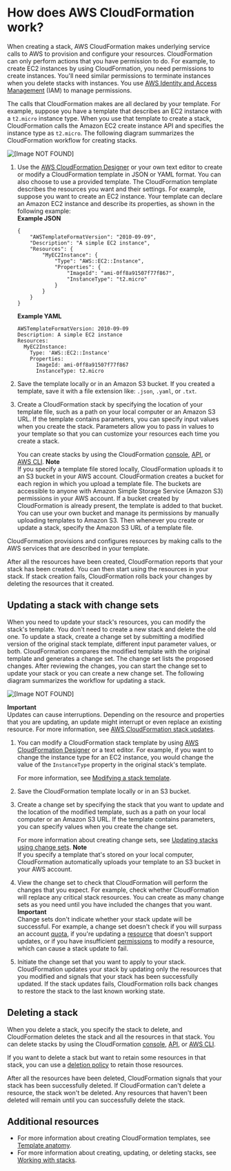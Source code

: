 # How does AWS CloudFormation work?<a name="cfn-whatis-howdoesitwork"></a>

When creating a stack, AWS CloudFormation makes underlying service calls to AWS to provision and configure your resources\. CloudFormation can only perform actions that you have permission to do\. For example, to create EC2 instances by using CloudFormation, you need permissions to create instances\. You'll need similar permissions to terminate instances when you delete stacks with instances\. You use [AWS Identity and Access Management](https://docs.aws.amazon.com/IAM/latest/UserGuide/) \(IAM\) to manage permissions\.

The calls that CloudFormation makes are all declared by your template\. For example, suppose you have a template that describes an EC2 instance with a `t2.micro` instance type\. When you use that template to create a stack, CloudFormation calls the Amazon EC2 create instance API and specifies the instance type as `t2.micro`\. The following diagram summarizes the CloudFormation workflow for creating stacks\.

![[Image NOT FOUND]](http://docs.aws.amazon.com/AWSCloudFormation/latest/UserGuide/images/create-stack-diagram.png)

1. Use the [AWS CloudFormation Designer](https://console.aws.amazon.com/cloudformation/designer) or your own text editor to create or modify a CloudFormation template in JSON or YAML format\. You can also choose to use a provided template\. The CloudFormation template describes the resources you want and their settings\. For example, suppose you want to create an EC2 instance\. Your template can declare an Amazon EC2 instance and describe its properties, as shown in the following example:  
   **Example JSON**

   ```
   {
       "AWSTemplateFormatVersion": "2010-09-09",
       "Description": "A simple EC2 instance",
       "Resources": {
           "MyEC2Instance": {
               "Type": "AWS::EC2::Instance",
               "Properties": {
                   "ImageId": "ami-0ff8a91507f77f867",
                   "InstanceType": "t2.micro"
               }
           }
       }
   }
   ```

   **Example YAML**

   ```
   AWSTemplateFormatVersion: 2010-09-09
   Description: A simple EC2 instance
   Resources:
     MyEC2Instance:
       Type: 'AWS::EC2::Instance'
       Properties:
         ImageId: ami-0ff8a91507f77f867
         InstanceType: t2.micro
   ```

1. Save the template locally or in an Amazon S3 bucket\. If you created a template, save it with a file extension like: `.json`, `.yaml`, or `.txt`\.

1. Create a CloudFormation stack by specifying the location of your template file, such as a path on your local computer or an Amazon S3 URL\. If the template contains parameters, you can specify input values when you create the stack\. Parameters allow you to pass in values to your template so that you can customize your resources each time you create a stack\.

   You can create stacks by using the CloudFormation [console](cfn-console-create-stack.md), [API](https://docs.aws.amazon.com/AWSCloudFormation/latest/APIReference/API_CreateStack.html), or [AWS CLI](https://docs.aws.amazon.com/cli/latest/reference/cloudformation/create-stack.html)\.
   **Note**  
   If you specify a template file stored locally, CloudFormation uploads it to an S3 bucket in your AWS account\. CloudFormation creates a bucket for each region in which you upload a template file\. The buckets are accessible to anyone with Amazon Simple Storage Service \(Amazon S3\) permissions in your AWS account\. If a bucket created by CloudFormation is already present, the template is added to that bucket\.  
   You can use your own bucket and manage its permissions by manually uploading templates to Amazon S3\. Then whenever you create or update a stack, specify the Amazon S3 URL of a template file\.

CloudFormation provisions and configures resources by making calls to the AWS services that are described in your template\.

After all the resources have been created, CloudFormation reports that your stack has been created\. You can then start using the resources in your stack\. If stack creation fails, CloudFormation rolls back your changes by deleting the resources that it created\.

## Updating a stack with change sets<a name="updating-stack-with-change-sets"></a>

When you need to update your stack's resources, you can modify the stack's template\. You don't need to create a new stack and delete the old one\. To update a stack, create a change set by submitting a modified version of the original stack template, different input parameter values, or both\. CloudFormation compares the modified template with the original template and generates a change set\. The change set lists the proposed changes\. After reviewing the changes, you can start the change set to update your stack or you can create a new change set\. The following diagram summarizes the workflow for updating a stack\.

![[Image NOT FOUND]](http://docs.aws.amazon.com/AWSCloudFormation/latest/UserGuide/images/update-stack-diagram.png)

**Important**  
Updates can cause interruptions\. Depending on the resource and properties that you are updating, an update might interrupt or even replace an existing resource\. For more information, see [AWS CloudFormation stack updates](using-cfn-updating-stacks.md)\.

1. You can modify a CloudFormation stack template by using [AWS CloudFormation Designer](https://console.aws.amazon.com/cloudformation/designer) or a text editor\. For example, if you want to change the instance type for an EC2 instance, you would change the value of the `InstanceType` property in the original stack's template\.

   For more information, see [Modifying a stack template](using-cfn-updating-stacks-get-template.md)\.

1. Save the CloudFormation template locally or in an S3 bucket\.

1. Create a change set by specifying the stack that you want to update and the location of the modified template, such as a path on your local computer or an Amazon S3 URL\. If the template contains parameters, you can specify values when you create the change set\.

   For more information about creating change sets, see [Updating stacks using change sets](using-cfn-updating-stacks-changesets.md)\.
   **Note**  
   If you specify a template that's stored on your local computer, CloudFormation automatically uploads your template to an S3 bucket in your AWS account\.

1. View the change set to check that CloudFormation will perform the changes that you expect\. For example, check whether CloudFormation will replace any critical stack resources\. You can create as many change sets as you need until you have included the changes that you want\.
   **Important**  
   Change sets don't indicate whether your stack update will be successful\. For example, a change set doesn't check if you will surpass an account [quota](cloudformation-limits.md), if you're updating a [resource](aws-template-resource-type-ref.md) that doesn't support updates, or if you have insufficient [permissions](using-iam-template.md) to modify a resource, which can cause a stack update to fail\.

1. Initiate the change set that you want to apply to your stack\. CloudFormation updates your stack by updating only the resources that you modified and signals that your stack has been successfully updated\. If the stack updates fails, CloudFormation rolls back changes to restore the stack to the last known working state\.

## Deleting a stack<a name="how-to-delete-a-stack"></a>

When you delete a stack, you specify the stack to delete, and CloudFormation deletes the stack and all the resources in that stack\. You can delete stacks by using the CloudFormation [console](cfn-console-delete-stack.md), [API](https://docs.aws.amazon.com/AWSCloudFormation/latest/APIReference/API_DeleteStack.html), or [AWS CLI](https://docs.aws.amazon.com/cli/latest/reference/cloudformation/delete-stack.html)\.

If you want to delete a stack but want to retain some resources in that stack, you can use a [deletion policy](aws-attribute-deletionpolicy.md) to retain those resources\.

After all the resources have been deleted, CloudFormation signals that your stack has been successfully deleted\. If CloudFormation can't delete a resource, the stack won't be deleted\. Any resources that haven't been deleted will remain until you can successfully delete the stack\.

## Additional resources<a name="what-is-cfn-additional-resource"></a>

- For more information about creating CloudFormation templates, see [Template anatomy](template-anatomy.md)\.
- For more information about creating, updating, or deleting stacks, see [Working with stacks](stacks.md)\.
